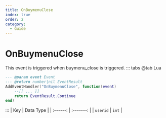 ```yaml
---
title: OnBuymenuClose
index: true
order: 2
category:
  - Guide
---
```


# OnBuymenuClose
This event is triggered when buymenu_close is triggered.
::: tabs
@tab Lua
```lua
--- @param event Event
--- @return number|nil EventResult
AddEventHandler("OnBuymenuClose", function(event)
    --[[ ... ]]
    return EventResult.Continue
end)
```

:::
|    Key   | Data Type |
| :------: | :-------: |
| `userid` |   `int`   |